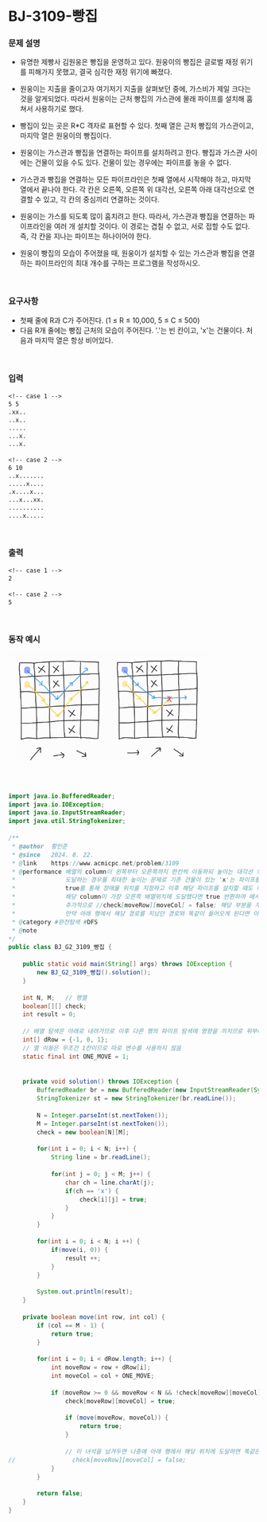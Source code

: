# BJ-3109-빵집
### 문제 설명
- 유명한 제빵사 김원웅은 빵집을 운영하고 있다. 원웅이의 빵집은 글로벌 재정 위기를 피해가지 못했고, 결국 심각한 재정 위기에 빠졌다.

- 원웅이는 지출을 줄이고자 여기저기 지출을 살펴보던 중에, 가스비가 제일 크다는 것을 알게되었다. 따라서 원웅이는 근처 빵집의 가스관에 몰래 파이프를 설치해 훔쳐서 사용하기로 했다.
- 빵집이 있는 곳은 R*C 격자로 표현할 수 있다. 첫째 열은 근처 빵집의 가스관이고, 마지막 열은 원웅이의 빵집이다.
- 원웅이는 가스관과 빵집을 연결하는 파이프를 설치하려고 한다. 빵집과 가스관 사이에는 건물이 있을 수도 있다. 건물이 있는 경우에는 파이프를 놓을 수 없다.
- 가스관과 빵집을 연결하는 모든 파이프라인은 첫째 열에서 시작해야 하고, 마지막 열에서 끝나야 한다. 각 칸은 오른쪽, 오른쪽 위 대각선, 오른쪽 아래 대각선으로 연결할 수 있고, 각 칸의 중심끼리 연결하는 것이다.
- 원웅이는 가스를 되도록 많이 훔치려고 한다. 따라서, 가스관과 빵집을 연결하는 파이프라인을 여러 개 설치할 것이다. 이 경로는 겹칠 수 없고, 서로 접할 수도 없다. 즉, 각 칸을 지나는 파이프는 하나이어야 한다.
- 원웅이 빵집의 모습이 주어졌을 때, 원웅이가 설치할 수 있는 가스관과 빵집을 연결하는 파이프라인의 최대 개수를 구하는 프로그램을 작성하시오.

<br>

### 요구사항
- 첫째 줄에 R과 C가 주어진다. (1 ≤ R ≤ 10,000, 5 ≤ C ≤ 500)
- 다음 R개 줄에는 빵집 근처의 모습이 주어진다. '.'는 빈 칸이고, 'x'는 건물이다. 처음과 마지막 열은 항상 비어있다.

<br>

### 입력
```
<!-- case 1 -->
5 5
.xx..
..x..
.....
...x.
...x.

<!-- case 2 -->
6 10
..x.......
.....x....
.x....x...
...x...xx.
..........
....x.....
```

<br>

### 출력

```
<!-- case 1 -->
2

<!-- case 2 -->
5
```

<br>

### 동작 예시

![move](./bakery.png)

<br>

```java
import java.io.BufferedReader;
import java.io.IOException;
import java.io.InputStreamReader;
import java.util.StringTokenizer;

/**
 * @author	황인준
 * @since 	2024. 8. 22.
 * @link	https://www.acmicpc.net/problem/3109
 * @performance	배열의 column이 왼쪽부터 오른쪽까지 한칸씩 이동하되 높이는 대각선 위, 아래, 높이는 그대로 등으로 이동하여 
 * 				도달하는 경우를 최대한 높이는 문제로 기존 건물이 있는 'x'는 파이프를 설치하지 못하므로 boolean[][] 에
 * 				true를 통해 장애물 위치를 지정하고 이후 해당 파이프를 설치할 때도 해당 boolean 배열에 true를 지정.
 * 				해당 column이 가장 오른쪽 배열위치에 도달했다면 true 반환하여 메서드 스택 반환 시작 및 true인 경우마다 result ++ 후 답 반환
 * 				추가적으로 //check[moveRow][moveCol] = false; 해당 부분을 계속 넣어야 한다고 생각했는데 해당 부분이 있으면
 * 				만약 아래 행에서 해당 경로를 지났던 경로와 똑같이 들어오게 된다면 이미 실패할 경로를 다시 탐색하므로 시간 초과 발생..
 * @category #완전탐색 #DFS
 * @note	
*/
public class BJ_G2_3109_빵집 {

	public static void main(String[] args) throws IOException {
		new BJ_G2_3109_빵집().solution();
	}
	
	int N, M;   // 행열
	boolean[][] check;
	int result = 0;
	
    // 배열 탐색은 아래로 내려가므로 이후 다른 행의 파이프 탐색에 영향을 끼치므로 위부터 탐색
	int[] dRow = {-1, 0, 1};
    // 열 이동은 무조건 1칸이므로 따로 변수를 사용하지 않음
    static final int ONE_MOVE = 1;
	
	
	private void solution() throws IOException {
		BufferedReader br = new BufferedReader(new InputStreamReader(System.in));
		StringTokenizer st = new StringTokenizer(br.readLine());
		
		N = Integer.parseInt(st.nextToken());
		M = Integer.parseInt(st.nextToken());
		check = new boolean[N][M];
		
		for(int i = 0; i < N; i++) {
			String line = br.readLine();
			
			for(int j = 0; j < M; j++) {
				char ch = line.charAt(j);
				if(ch == 'x') {
					check[i][j] = true;
				}
			}
		}

		for(int i = 0; i < N; i ++) {
			if(move(i, 0)) {
				result ++;
			}
		}
		
		System.out.println(result);
	}

	private boolean move(int row, int col) {
	    if (col == M - 1) {
	        return true;
	    }

	    for(int i = 0; i < dRow.length; i++) {
	    	int moveRow = row + dRow[i];
	    	int moveCol = col + ONE_MOVE;
	    	
	    	if (moveRow >= 0 && moveRow < N && !check[moveRow][moveCol]) {
                check[moveRow][moveCol] = true;
                
                if (move(moveRow, moveCol)) {
                    return true;
                }
                
                // 이 녀석을 남겨두면 나중에 아래 행에서 해당 위치에 도달하면 똑같은 실패를 반복하므로 true로 막아두어야 함
//                check[moveRow][moveCol] = false;	
            }
    	}
	    
	    return false;
	}
}

```